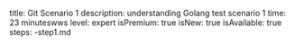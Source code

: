 title: Git Scenario 1
description: understanding Golang test scenario 1
time: 23 minuteswws
level: expert
isPremium: true
isNew: true
isAvailable: true
steps:
    -step1.md